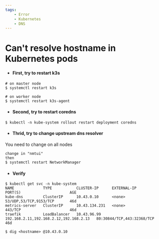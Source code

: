 ```yaml
---
tags:
    - Error
    - Kubernetes
    - DNS
---
```

# Can't resolve hostname in Kubernetes pods

- #### First, try to restart k3s
```
# on master node
$ systemctl restart k3s

# on worker node
$ systemctl restart k3s-agent
```

- #### Second, try to restart coredns
```
$ kubectl -n kube-system rollout restart deployment coredns
```

- #### Thrid, try to change upstream dns resolver

You need to change on all nodes
```
change in "nmtui"
then
$ systemctl restart NetworkManager
```

- #### Verify
```
$ kubectl get svc -n kube-system
NAME             TYPE           CLUSTER-IP      EXTERNAL-IP                              PORT(S)                      AGE
kube-dns         ClusterIP      10.43.0.10      <none>                                   53/UDP,53/TCP,9153/TCP       46d
metrics-server   ClusterIP      10.43.134.231   <none>                                   443/TCP                      46d
traefik          LoadBalancer   10.43.96.99     192.168.2.11,192.168.2.12,192.168.2.13   80:30844/TCP,443:32368/TCP   46d

$ dig <hostname> @10.43.0.10
```